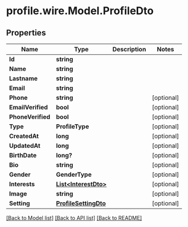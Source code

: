 # profile.wire.Model.ProfileDto

## Properties

Name | Type | Description | Notes
------------ | ------------- | ------------- | -------------
**Id** | **string** |  | 
**Name** | **string** |  | 
**Lastname** | **string** |  | 
**Email** | **string** |  | 
**Phone** | **string** |  | [optional] 
**EmailVerified** | **bool** |  | [optional] 
**PhoneVerified** | **bool** |  | [optional] 
**Type** | **ProfileType** |  | [optional] 
**CreatedAt** | **long** |  | [optional] 
**UpdatedAt** | **long** |  | [optional] 
**BirthDate** | **long?** |  | [optional] 
**Bio** | **string** |  | [optional] 
**Gender** | **GenderType** |  | [optional] 
**Interests** | [**List&lt;InterestDto&gt;**](InterestDto.md) |  | [optional] 
**Image** | **string** |  | [optional] 
**Setting** | [**ProfileSettingDto**](ProfileSettingDto.md) |  | [optional] 

[[Back to Model list]](../README.md#documentation-for-models) [[Back to API list]](../README.md#documentation-for-api-endpoints) [[Back to README]](../README.md)

